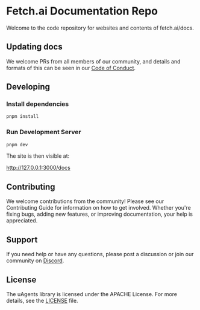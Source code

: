 # Fetch.ai Documentation Repo

Welcome to the code repository for websites and contents of fetch.ai/docs. 

## Updating docs

We welcome PRs from all members of our community, and details and formats of this can be seen in our [Code of Conduct](CODE_OF_CONDUCT.md).

## Developing

### Install dependencies

```bash
pnpm install
```

### Run Development Server

```bash
pnpm dev
```

The site is then visible at:

http://127.0.0.1:3000/docs


## Contributing
We welcome contributions from the community! Please see our Contributing Guide for information on how to get involved. Whether you're fixing bugs, adding new features, or improving documentation, your help is appreciated.

## Support
If you need help or have any questions, please post a discussion or join our community on [Discord](https://discord.com/invite/fetchai).

## License
The uAgents library is licensed under the APACHE License. For more details, see the [LICENSE](LICENSE) file.


